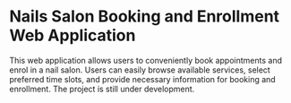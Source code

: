 # Nails Salon Booking and Enrollment Web Application

This web application allows users to conveniently book appointments and enrol in a nail salon. Users can easily browse available services, select preferred time slots, and provide necessary information for booking and enrollment. The project is still under development.
